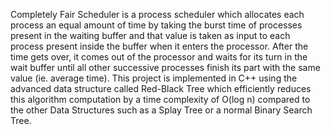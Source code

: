 Completely Fair Scheduler is a process scheduler which allocates each process an equal amount of time by taking the burst time of processes present in the waiting buffer and that value is taken as input to each process present inside the buffer when it enters the processor. After the time gets over, it comes out of the processor and waits for its turn in the wait buffer until all other successive processes finish its part with the same value (ie. average time).
This project is implemented in C++ using the advanced data structure called Red-Black Tree which efficiently reduces this algorithm computation by a time complexity of O(log n) compared to the other Data Structures such as a Splay Tree or a normal Binary Search Tree.
